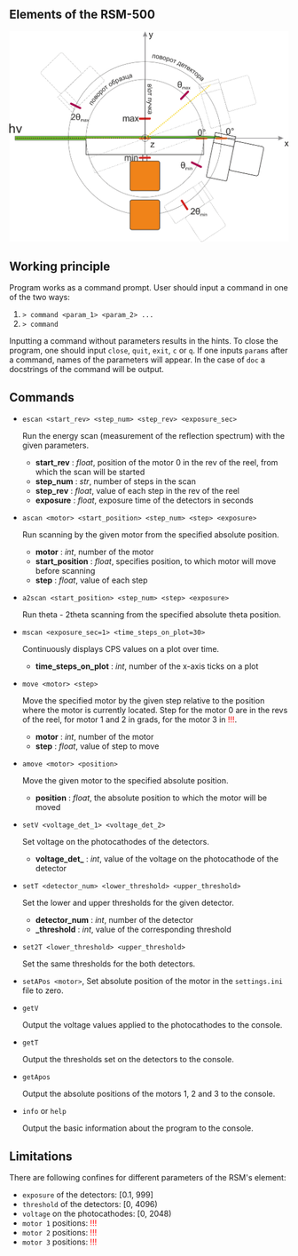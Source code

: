 ## Elements of the RSM-500

![plot](https://github.com/SergeiSah/RSM500_XrayLab_SPbU/blob/master/Files/analyzing_camera_layout_1.0.png)

## Working principle

Program works as a command prompt. User should input a command in one of the two ways:
1. `> command <param_1> <param_2> ...`
2. `> command`

Inputting a command without parameters results in the hints. To close the
program, one should input `close`, `quit`, `exit`, `c` or `q`.
If one inputs `params` after a command, names of the parameters will appear. In the case of `doc` a docstrings of the 
command will be output.


## Commands

- `escan <start_rev> <step_num> <step_rev> <exposure_sec>`

    Run the energy scan (measurement of the reflection spectrum) 
    with the given parameters.
    - **start_rev** : *float*, position of the motor 0 in the rev of the reel, from which the scan will be started
    - **step_num** : *str*, number of steps in the scan
    - **step_rev** : *float*, value of each step in the rev of the reel
    - **exposure** : *float*, exposure time of the detectors in seconds


- `ascan <motor> <start_position> <step_num> <step> <exposure>`

  Run scanning by the given motor from the specified absolute position.
  - **motor** : *int*, number of the motor
  - **start_position** : *float*, specifies position, to which motor will move before scanning
  - **step** : *float*, value of each step


- `a2scan <start_position> <step_num> <step> <exposure>`

  Run theta - 2theta scanning from the specified absolute theta position.


- `mscan <exposure_sec=1> <time_steps_on_plot=30>`
    
    Continuously displays CPS values on a plot over time.
    - **time_steps_on_plot** : *int*, number of the x-axis ticks on a plot


- `move <motor> <step>`
    
   Move the specified motor by the given step relative to the position where the motor is currently located. 
   Step for the motor 0 are in the revs of the reel, for motor 1 and 2 in grads, for the motor 3 in <span style="color:red">!!!</span>.
  - **motor** : *int*, number of the motor
  - **step** : *float*, value of step to move


- `amove <motor> <position>`

  Move the given motor to the specified absolute position.
  - **position** : *float*, the absolute position to which the motor will be moved


- `setV <voltage_det_1> <voltage_det_2>`

  Set voltage on the photocathodes of the detectors.
  - **voltage_det_** : *int*, value of the voltage on the photocathode of the detector


- `setT <detector_num> <lower_threshold> <upper_threshold>`

  Set the lower and upper thresholds for the given detector.
  - **detector_num** : *int*, number of the detector
  - **_threshold** : *int*, value of the corresponding threshold


- `set2T <lower_threshold> <upper_threshold>`

  Set the same thresholds for the both detectors.


- `setAPos <motor>`, Set absolute position of the motor in the `settings.ini` file to zero.


- `getV`

  Output the voltage values applied to the photocathodes to the console.


- `getT`

  Output the thresholds set on the detectors to the console.


- `getApos`

  Output the absolute positions of the motors 1, 2 and 3 to the console.


- `info` or `help`

  Output the basic information about the program to the console. 

## Limitations

There are following confines for different parameters of the RSM's element:
- `exposure` of the detectors: \[0.1, 999]
- `threshold` of the detectors: \[0, 4096)
- `voltage` on the photocathodes: \[0, 2048)
- `motor 1` positions: <span style="color:red">!!!</span>
- `motor 2` positions: <span style="color:red">!!!</span>
- `motor 3` positions: <span style="color:red">!!!</span>
